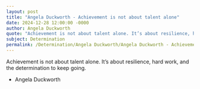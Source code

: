```yaml
---
layout: post
title: "Angela Duckworth - Achievement is not about talent alone"
date: 2024-12-28 12:00:00 -0000
author: Angela Duckworth
quote: "Achievement is not about talent alone. It’s about resilience, hard work, and the determination to keep going."
subject: Determination
permalink: /Determination/Angela Duckworth/Angela Duckworth - Achievement is not about talent alone
---
```


Achievement is not about talent alone. It’s about resilience, hard work, and the determination to keep going.

- Angela Duckworth
